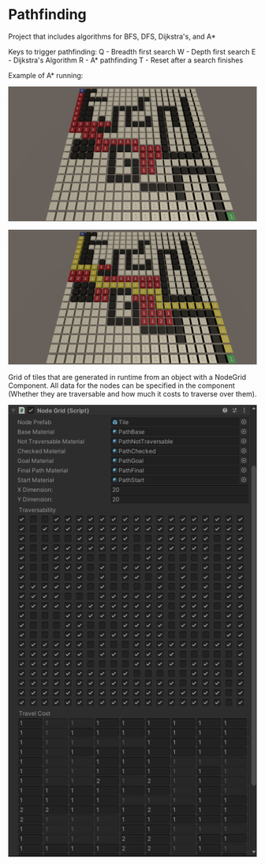 # Pathfinding
Project that includes algorithms for BFS, DFS, Dijkstra's, and A*

Keys to trigger pathfinding:
Q - Breadth first search
W - Depth first search
E - Dijkstra's Algorithm
R - A* pathfinding
T - Reset after a search finishes

Example of A* running:

![alt text](Images/AStarStart.png)

![alt text](Images/AStarFinished.png)

Grid of tiles that are generated in runtime from an object with a NodeGrid Component.
All data for the nodes can be specified in the component (Whether they are traversable and how much it costs to traverse over them).

![alt text](Images/NodeGridComponent.png)